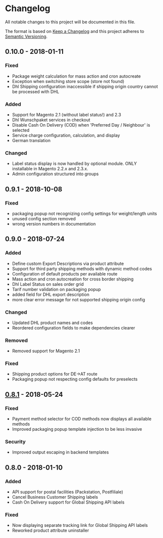 # Changelog
All notable changes to this project will be documented in this file.

The format is based on [Keep a Changelog](http://keepachangelog.com/en/1.0.0/)
and this project adheres to [Semantic Versioning](http://semver.org/spec/v2.0.0.html).

## 0.10.0 - 2018-01-11

### Fixed
- Package weight calculation for mass action and cron autocreate
- Exception when switching store scope (store not found)
- Dhl Shipping configuration inaccessible if shipping origin country cannot be processed with DHL

### Added
- Support for Magento 2.1 (without label status!) and 2.3
- Dhl Wunschpaket services in checkout 
- Disable Cash On Delivery (COD) when 'Preferred Day / Neighbour' is selected
- Service charge configuration, calculation, and display
- German translation

### Changed
- Label status display is now handled by optional module. ONLY installable in Magento 2.2.x and 2.3.x.
- Admin configuration structured into groups

## 0.9.1 - 2018-10-08

### Fixed
- packaging popup not recognizing config settings for weight/length units
- unused config section removed
- wrong version numbers in documentation

## 0.9.0 - 2018-07-24

### Added
- Define custom Export Descriptions via product attribute
- Support for third party shipping methods with dynamic method codes
- Configuration of default products per available route
- Mass action and cron autocreation for cross border shipping
- Dhl Label Status on sales order grid 
- Tarif number validation on packaging popup
- added field for DHL export description
- more clear error message for not supported shipping origin config

### Changed
- Updated DHL product names and codes
- Reordered configuration fields to make dependencies clearer

### Removed
- Removed support for Magento 2.1

### Fixed
- Shipping product options for DE->AT route
- Packaging popup not respecting config defaults for preselects


## [0.8.1] - 2018-05-24

### Fixed

- Payment method selector for COD methods now displays all available methods
- Improved packaging popup template injection to be less invasive

### Security

- Improved output escaping in backend templates

## 0.8.0 - 2018-01-10

### Added

- API support for postal facilities (Packstation, Postfiliale)
- Cancel Business Customer Shipping labels
- Cash On Delivery support for Global Shipping API labels

### Fixed

- Now displaying separate tracking link for Global Shipping API labels
- Reworked product attribute uninstaller

[0.10.0]: https://git.netresearch.de/dhl/module-shipping-m2/compare/0.9.1...0.10.0
[0.9.1]: https://git.netresearch.de/dhl/module-shipping-m2/compare/0.9.0...0.9.1
[0.9.0]: https://git.netresearch.de/dhl/module-shipping-m2/compare/0.8.1...0.9.0
[0.8.1]: https://git.netresearch.de/dhl/module-shipping-m2/compare/0.8.0...0.8.1
